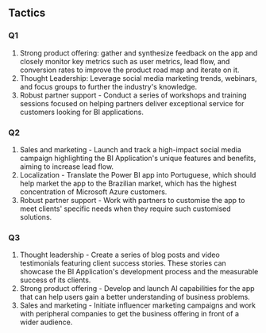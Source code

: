 ## Tactics

### Q1

1. Strong product offering: gather and synthesize feedback on the app and closely monitor key metrics such as user metrics, lead flow, and conversion rates to improve the product road map and iterate on it.</li>
2. Thought Leadership: Leverage social media marketing trends, webinars, and focus groups to further the industry's knowledge.
3. Robust partner support - Conduct a series of workshops and training sessions focused on helping partners deliver exceptional service for customers looking for BI applications.

### Q2

1. Sales and marketing - Launch and track a high-impact social media campaign highlighting the BI Application's unique features and benefits, aiming to increase lead flow.
2. Localization - Translate the Power BI app into Portuguese, which should help market the app to the Brazilian market, which has the highest concentration of Microsoft Azure customers.
3. Robust partner support - Work with partners to customise the app to meet clients' specific needs when they require such customised solutions.

### Q3

1. Thought leadership - Create a series of blog posts and video testimonials featuring client success stories. These stories can showcase the BI Application's development process and the measurable success of its clients.
2. Strong product offering - Develop and launch AI capabilities for the app that can help users gain a better understanding of business problems.
3. Sales and marketing - Initiate influencer marketing campaigns and work with peripheral companies to get the business offering in front of a wider audience.


